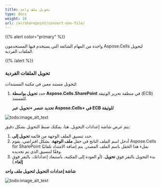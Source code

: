 ```yaml
---
title: تحويل ملف واحد
type: docs
weight: 10
url: /ar/sharepoint/convert-one-file/
---
```


{{% alert color="primary" %}} 

واحدة من المهام الشائعة التي يستخدم فيها المستخدمون Aspose.Cells لتحويل الملفات الفردية. 

{{% /alert %}} 
### **تحويل الملفات الفردية**
لتحويل مستند معين في مكتبة المستندات: 

1. حدد **تحويل بواسطة Aspose.Cells.SharePoint** في منطقة تحرير الوثيقة (ECB) للمستند. 

   **تحديد عنصر +تحويل عبر Aspose.Cells+ في ECB للوثيقة** 

![todo:image_alt_text](convert-one-file_1.png)



يتم عرض شاشة إعدادات التحويل. هنا، يمكنك ضبط التحويل بشكل دقيق:

1. حدد تنسيق الملف الوجهة من قائمة **تحويل إلى**.
1. أدخل اسم الملف الناتج في حقل **ملف الوجهة**.
   بشكل افتراضي، يقوم Aspose.Cells for SharePoint بملء هذا الحقل باسم الملف المصدر. 
   يتم إضافة الامتداد تلقائيًا وفقًا لتنسيق الذي تم تحديده.
1. بدء التحويل بالنقر فوق **تحويل**.
   (أو العودة إلى المكتبة، باستبعاد إعداداتك، بالنقر فوق **إلغاء**.)

**شاشة إعدادات التحويل لتحويل ملف واحد** 

![todo:image_alt_text](convert-one-file_2.png)

